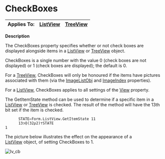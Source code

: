 




<h1 class="heading"><span class="name">CheckBoxes</span></h1>

| Applies To: | [ListView](./listview.md) | [TreeView](./treeview.md) |
| --- | --- | ---  |


**Description**


The CheckBoxes property specifies whether or not check boxes are displayed
alongside items in a [ListView](./listview.md) or [TreeView](./treeview.md) object.



CheckBoxes is a single number with the value 0 (check boxes are not
displayed) or 1 (check boxes are displayed); the default is 0.


For a [TreeView](./treeview.md), CheckBoxes will only be
honoured if the items have pictures associated with them (via the [ImageListObj](imagelistobj.md) and [ImageIndex](imageindex.md) properties).


For a [ListView](./listview.md), CheckBoxes applies to all
settings of the [View](view.md) property.


The GetItemState method can be used to determine if a specific item in a [ListView](./listview.md) or [TreeView](./treeview.md) is checked. The result of the
method will have the 13th bit set if the item is checked.
```apl
      STATE←Form.ListView.GetItemState 11
      13⊃⌽(32⍴2)⊤STATE
1
```



The picture below illustrates the effect on the appearance of a [ListView](./listview.md) object, of setting CheckBoxes to 1.


![lv_cb](../img/lv-cb.gif)



